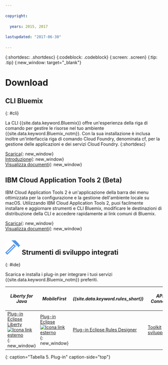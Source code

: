 ```yaml
---

copyright:

  years: 2015, 2017

lastupdated: "2017-06-30"

---
```


{:shortdesc: .shortdesc}
{:codeblock: .codeblock}
{:screen: .screen}
{:tip: .tip}
{:new_window: target="_blank"}

# Download 

## CLI Bluemix
{: #cli}

La CLI {{site.data.keyword.Bluemix}} offre un'esperienza della riga di comando per gestire le risorse nel tuo ambiente {{site.data.keyword.Bluemix_notm}}. Con la sua installazione è inclusa inoltre un'interfaccia riga di comando Cloud Foundry, denominata cf, per la gestione delle applicazioni e dei servizi Cloud Foundry.
{:shortdesc}

[Scarica](/docs/cli/reference/bluemix_cli/all_versions.html){: new_window} <br>
[Introduzione](/docs/cli/reference/bluemix_cli/get_started.html){: new_window} <br>
[Visualizza documenti](/docs/cli/reference/bluemix_cli/bx_cli.html){: new_window} <br>


## IBM Cloud Application Tools 2 (Beta)
IBM Cloud Application Tools 2 è un'applicazione della barra dei menu ottimizzata per la configurazione e la gestione dell'ambiente locale su macOS. Utilizzando IBM Cloud Application Tools 2, puoi facilmente installare e aggiornare strumenti e CLI Bluemix, modificare le destinazioni di distribuzione della CLI e accedere rapidamente ai link comuni di Bluemix.

[Scarica](http://ibm.biz/icat-2-download){: new_window} <br>
[Visualizza documenti](/docs/cli/icat.html){: new_window} <br>


## ![](./images/Integrated_Dev_Tools.svg) Strumenti di sviluppo integrati
{: #ide}

Scarica e installa i plug-in per integrare i tuoi servizi {{site.data.keyword.Bluemix_notm}} preferiti.

| *Liberty for Java* | *MobileFirst* | *{{site.data.keyword.rules_short}}* | *API Connect* | *Eclipse Tools for Bluemix* |
|----------|----------|----------|----------|----------|
| [Plug-in Eclipse Liberty ![Icona link esterno](../icons/launch-glyph.svg)](https://developer.ibm.com/wasdev/downloads/liberty-profile-using-eclipse/){: new_window} | [Plug-in Eclipse ![Icona link esterno](../icons/launch-glyph.svg)](https://marketplace.eclipse.org/content/ibm-mobilefirst-platform-studio){: new_window} | [Plug-in Eclipse Rules Designer](../services/rules/index.html#rulov002) | [Toolkit sviluppatori](/docs/services/apiconnect/apic_003.html#apic_001 ) | [Plug-in Eclipse Bluemix](/docs/manageapps/eclipsetools/eclipsetools.html) |
{: caption="Tabella 5. Plug-in" caption-side="top"}
